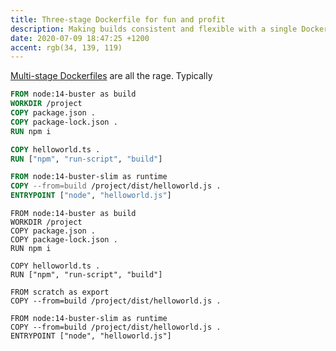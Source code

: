 ```yaml
---
title: Three-stage Dockerfile for fun and profit
description: Making builds consistent and flexible with a single Dockerfile
date: 2020-07-09 18:47:25 +1200
accent: rgb(34, 139, 119)
---
```


[Multi-stage Dockerfiles][multi-stage-dockerfile] are all the rage. Typically

```dockerfile
FROM node:14-buster as build
WORKDIR /project
COPY package.json .
COPY package-lock.json .
RUN npm i

COPY helloworld.ts .
RUN ["npm", "run-script", "build"]

FROM node:14-buster-slim as runtime
COPY --from=build /project/dist/helloworld.js .
ENTRYPOINT ["node", "helloworld.js"]
```

```dockerfile{10,11}
FROM node:14-buster as build
WORKDIR /project
COPY package.json .
COPY package-lock.json .
RUN npm i

COPY helloworld.ts .
RUN ["npm", "run-script", "build"]

FROM scratch as export
COPY --from=build /project/dist/helloworld.js .

FROM node:14-buster-slim as runtime
COPY --from=build /project/dist/helloworld.js .
ENTRYPOINT ["node", "helloworld.js"]
```

[multi-stage-dockerfile]: https://docs.docker.com/develop/develop-images/multistage-build/
